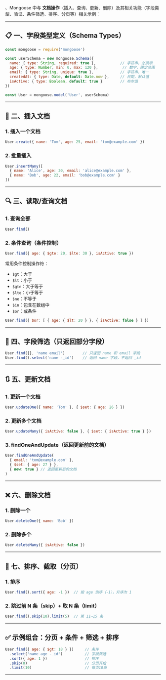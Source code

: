 、Mongoose 中与 **文档操作**（插入、查询、更新、删除）及其相关功能（字段类型、验证、条件筛选、排序、分页等）相关示例：

---

## 📋 一、字段类型定义（Schema Types）

```js
const mongoose = require('mongoose')

const userSchema = new mongoose.Schema({
  name: { type: String, required: true },           // 字符串，必须填
  age: { type: Number, min: 0, max: 120 },           // 数字，限定范围
  email: { type: String, unique: true },            // 字符串，唯一
  createdAt: { type: Date, default: Date.now },     // 日期，默认值
  isActive: { type: Boolean, default: true }        // 布尔值
})

const User = mongoose.model('User', userSchema)
```

---

## 📝 二、插入文档

### 1. 插入一个文档
```js
User.create({ name: 'Tom', age: 25, email: 'tom@example.com' })
```

### 2. 批量插入
```js
User.insertMany([
  { name: 'Alice', age: 30, email: 'alice@example.com' },
  { name: 'Bob', age: 22, email: 'bob@example.com' }
])
```

---

## 🔍 三、读取/查询文档

### 1. 查询全部
```js
User.find()
```

### 2. 条件查询（条件控制）

```js
User.find({ age: { $gte: 20, $lte: 30 }, isActive: true })
```

常用条件控制操作符：
- `$gt`：大于
- `$lt`：小于
- `$gte`：大于等于
- `$lte`：小于等于
- `$ne`：不等于
- `$in`：包含在数组中
- `$or`：或条件

```js
User.find({ $or: [ { age: { $lt: 20 } }, { isActive: false } ] })
```

---

## 🎯 四、字段筛选（只返回部分字段）

```js
User.find({}, 'name email')        // 只返回 name 和 email 字段
User.find().select('name -_id')    // 返回 name 字段，不返回 _id
```

---

## 🔃 五、更新文档

### 1. 更新一个文档
```js
User.updateOne({ name: 'Tom' }, { $set: { age: 26 } })
```

### 2. 更新多个文档
```js
User.updateMany({ isActive: false }, { $set: { isActive: true } })
```

### 3. findOneAndUpdate（返回更新前的文档）
```js
User.findOneAndUpdate(
  { email: 'tom@example.com' },
  { $set: { age: 27 } },
  { new: true } // 返回更新后的文档
)
```

---

## ❌ 六、删除文档

### 1. 删除一个
```js
User.deleteOne({ name: 'Bob' })
```

### 2. 删除多个
```js
User.deleteMany({ isActive: false })
```

---

## 🔢 七、排序、截取（分页）

### 1. 排序
```js
User.find().sort({ age: -1 })  // 按 age 倒序（-1），升序为 1
```

### 2. 跳过前 N 条（skip）+ 取 N 条（limit）
```js
User.find().skip(10).limit(5)  // 第 11~15 条
```

---

## ✅ 示例组合：分页 + 条件 + 筛选 + 排序
```js
User.find({ age: { $gt: 18 } })     // 条件
  .select('name age -_id')          // 字段筛选
  .sort({ age: 1 })                 // 排序
  .skip(0)                          // 分页开始
  .limit(10)                        // 每页10条
```

---